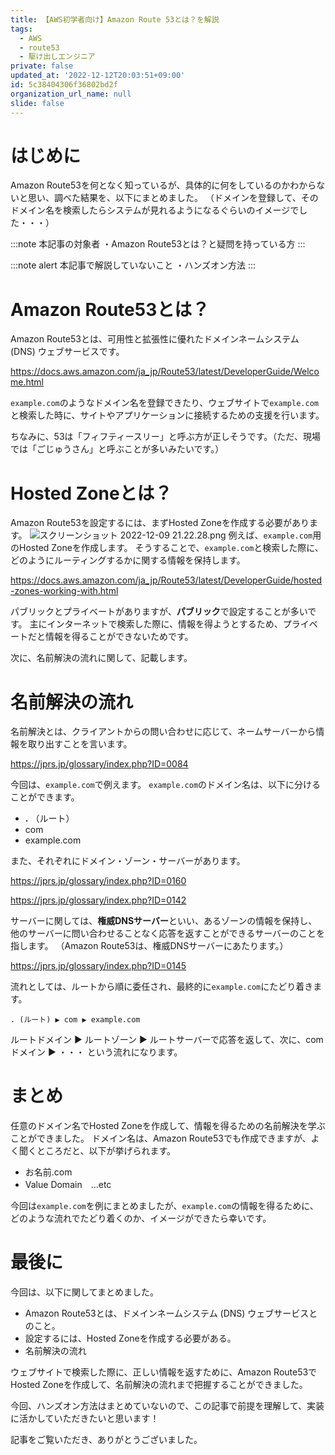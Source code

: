 ```yaml
---
title: 【AWS初学者向け】Amazon Route 53とは？を解説
tags:
  - AWS
  - route53
  - 駆け出しエンジニア
private: false
updated_at: '2022-12-12T20:03:51+09:00'
id: 5c38404306f36802bd2f
organization_url_name: null
slide: false
---
```

# はじめに
Amazon Route53を何となく知っているが、具体的に何をしているのかわからないと思い、調べた結果を、以下にまとめました。
（ドメインを登録して、そのドメイン名を検索したらシステムが見れるようになるぐらいのイメージでした・・・）

:::note
本記事の対象者
・Amazon Route53とは？と疑問を持っている方
:::

:::note alert
本記事で解説していないこと
・ハンズオン方法
:::

# Amazon Route53とは？
Amazon Route53とは、可用性と拡張性に優れたドメインネームシステム (DNS) ウェブサービスです。

https://docs.aws.amazon.com/ja_jp/Route53/latest/DeveloperGuide/Welcome.html

`example.com`のようなドメイン名を登録できたり、ウェブサイトで`example.com`と検索した時に、サイトやアプリケーションに接続するための支援を行います。

ちなみに、53は「フィフティースリー」と呼ぶ方が正しそうです。（ただ、現場では「ごじゅうさん」と呼ぶことが多いみたいです。）

# Hosted Zoneとは？
Amazon Route53を設定するには、まずHosted Zoneを作成する必要があります。
![スクリーンショット 2022-12-09 21.22.28.png](https://qiita-image-store.s3.ap-northeast-1.amazonaws.com/0/2849898/183fb96a-2aff-1f5b-8409-d1bba380aa16.png)
例えば、`example.com`用のHosted Zoneを作成します。
そうすることで、`example.com`と検索した際に、どのようにルーティングするかに関する情報を保持します。

https://docs.aws.amazon.com/ja_jp/Route53/latest/DeveloperGuide/hosted-zones-working-with.html

パブリックとプライベートがありますが、**パブリック**で設定することが多いです。
主にインターネットで検索した際に、情報を得ようとするため、プライベートだと情報を得ることができないためです。

次に、名前解決の流れに関して、記載します。

# 名前解決の流れ
名前解決とは、クライアントからの問い合わせに応じて、ネームサーバーから情報を取り出すことを言います。

https://jprs.jp/glossary/index.php?ID=0084

今回は、`example.com`で例えます。
`example.com`のドメイン名は、以下に分けることができます。
- **.** （ルート）
- com
- example.com

また、それぞれにドメイン・ゾーン・サーバーがあります。

https://jprs.jp/glossary/index.php?ID=0160

https://jprs.jp/glossary/index.php?ID=0142

サーバーに関しては、**権威DNSサーバー**といい、あるゾーンの情報を保持し、他のサーバーに問い合わせることなく応答を返すことができるサーバーのことを指します。
（Amazon Route53は、権威DNSサーバーにあたります。）

https://jprs.jp/glossary/index.php?ID=0145

流れとしては、ルートから順に委任され、最終的に`example.com`にたどり着きます。

```
. (ルート) ▶︎ com ▶︎ example.com
```

ルートドメイン ▶︎ ルートゾーン ▶︎ ルートサーバーで応答を返して、次に、comドメイン ▶︎ ・・・ という流れになります。

# まとめ
任意のドメイン名でHosted Zoneを作成して、情報を得るための名前解決を学ぶことができました。
ドメイン名は、Amazon Route53でも作成できますが、よく聞くところだと、以下が挙げられます。

- お名前.com
- Value Domain　...etc

今回は`example.com`を例にまとめましたが、`example.com`の情報を得るために、どのような流れでたどり着くのか、イメージができたら幸いです。

# 最後に
今回は、以下に関してまとめました。
- Amazon Route53とは、ドメインネームシステム (DNS) ウェブサービスとのこと。
- 設定するには、Hosted Zoneを作成する必要がある。
- 名前解決の流れ

ウェブサイトで検索した際に、正しい情報を返すために、Amazon Route53でHosted Zoneを作成して、名前解決の流れまで把握することができました。

今回、ハンズオン方法はまとめていないので、この記事で前提を理解して、実装に活かしていただきたいと思います！

記事をご覧いただき、ありがとうございました。
